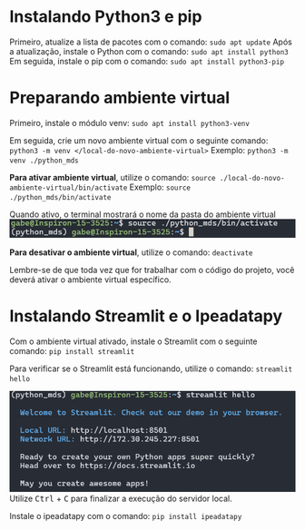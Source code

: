 # Instalando Python3 e pip

Primeiro, atualize a lista de pacotes com o comando: `sudo apt update`
Após a atualização, instale o Python com o comando: `sudo apt install python3`
Em seguida, instale o pip com o comando: `sudo apt install python3-pip`
# Preparando ambiente virtual

Primeiro, instale o módulo venv: `sudo apt install python3-venv`

Em seguida, crie um novo ambiente virtual com o seguinte comando: `python3 -m venv </local-do-novo-ambiente-virtual>`
Exemplo: `python3 -m venv ./python_mds`

**Para ativar ambiente virtual**, utilize o comando: `source ./local-do-novo-ambiente-virtual/bin/activate`
Exemplo: `source ./python_mds/bin/activate`

Quando ativo, o terminal mostrará o nome da pasta do ambiente virtual
<img src="./assets/printscreens/Pasted image 20250423122043.png">

**Para desativar o ambiente virtual**, utilize o comando: `deactivate`

Lembre-se de que toda vez que for trabalhar com o código do projeto, você deverá ativar o ambiente virtual específico.
# Instalando Streamlit e o Ipeadatapy

Com o ambiente virtual ativado, instale o Streamlit com o seguinte comando:
`pip install streamlit`

Para verificar se o Streamlit está funcionando, utilize o comando: `streamlit hello`

<img src="./assets/printscreens/Pasted image 20250423122500.png">
Utilize <kbd>Ctrl</kbd> + <kbd>C</kbd> para finalizar a execução do servidor local.

Instale o ipeadatapy com o comando:
`pip install ipeadatapy`